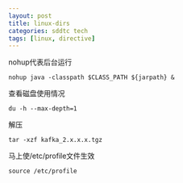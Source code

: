 ```yaml
---
layout: post
title: linux-dirs
categories: sddtc tech
tags: [linux, directive]
---
```


nohup代表后台运行  

```vim
nohup java -classpath $CLASS_PATH ${jarpath} &
```

查看磁盘使用情况  

```vim
du -h --max-depth=1
```

解压  

```vim
tar -xzf kafka_2.x.x.x.tgz
```

马上使/etc/profile文件生效  

```vim
source /etc/profile
```
